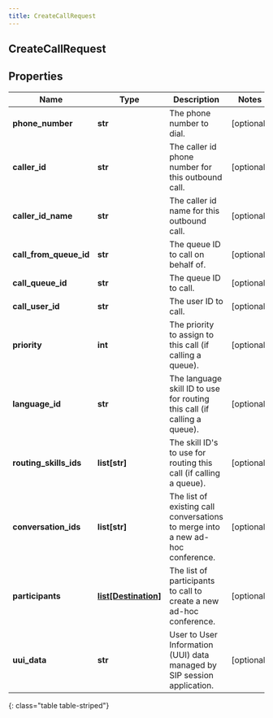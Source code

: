 ```yaml
---
title: CreateCallRequest
---
```

## CreateCallRequest

## Properties

|Name | Type | Description | Notes|
|------------ | ------------- | ------------- | -------------|
| **phone_number** | **str** | The phone number to dial. | [optional] |
| **caller_id** | **str** | The caller id phone number for this outbound call. | [optional] |
| **caller_id_name** | **str** | The caller id name for this outbound call. | [optional] |
| **call_from_queue_id** | **str** | The queue ID to call on behalf of. | [optional] |
| **call_queue_id** | **str** | The queue ID to call. | [optional] |
| **call_user_id** | **str** | The user ID to call. | [optional] |
| **priority** | **int** | The priority to assign to this call (if calling a queue). | [optional] |
| **language_id** | **str** | The language skill ID to use for routing this call (if calling a queue). | [optional] |
| **routing_skills_ids** | **list[str]** | The skill ID&#39;s to use for routing this call (if calling a queue). | [optional] |
| **conversation_ids** | **list[str]** | The list of existing call conversations to merge into a new ad-hoc conference. | [optional] |
| **participants** | [**list[Destination]**](Destination.html) | The list of participants to call to create a new ad-hoc conference. | [optional] |
| **uui_data** | **str** | User to User Information (UUI) data managed by SIP session application. | [optional] |
{: class="table table-striped"}


